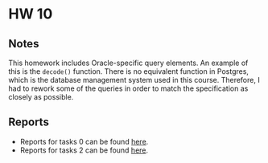 # HW 10

## Notes

This homework includes Oracle-specific query elements. An example of this is the `decode()` function.
There is no equivalent function in Postgres, which is the database management system used in this course.
Therefore, I had to rework some of the queries in order to match the specification as closely as possible.

## Reports
- Reports for tasks 0 can be found [here](./notes/tasks_0_notes.md).
- Reports for tasks 2 can be found [here](./notes/tasks_2_notes.md).